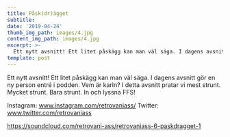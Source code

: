 ```yaml
---
title: Påsk(dr)ägget
subtitle:
date: '2019-04-24'
thumb_img_path: images/4.jpg
content_img_path: images/4.jpg
excerpt: >-
  Ett nytt avsnitt! Ett litet påskägg kan man väl säga. I dagens avsnitt gör en ny person entré i podden. Vem är karln? I detta avsnitt pratar vi mest strunt. Mycket strunt. Bara strunt. In och lyssna FFS!
template: post
---
```


Ett nytt avsnitt! Ett litet påskägg kan man väl säga. I dagens avsnitt gör en ny person entré i podden. Vem är karln? I detta avsnitt pratar vi mest strunt. Mycket strunt. Bara strunt. In och lyssna FFS!

Instagram: www.instagram.com/retrovaniass/
Twitter: www.twitter.com/retrovaniass

https://soundcloud.com/retrovani-ass/retrovaniass-6-paskdragget-1

